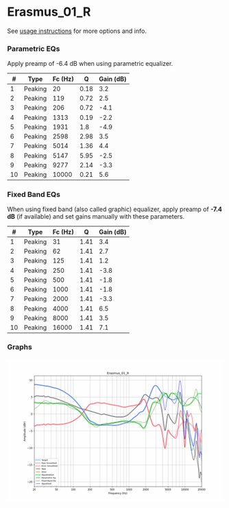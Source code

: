 # Erasmus_01_R
See [usage instructions](https://github.com/jaakkopasanen/AutoEq#usage) for more options and info.

### Parametric EQs
Apply preamp of -6.4 dB when using parametric equalizer.

|   # | Type    |   Fc (Hz) |    Q |   Gain (dB) |
|-----|---------|-----------|------|-------------|
|   1 | Peaking |        20 | 0.18 |         3.2 |
|   2 | Peaking |       119 | 0.72 |         2.5 |
|   3 | Peaking |       206 | 0.72 |        -4.1 |
|   4 | Peaking |      1313 | 0.19 |        -2.2 |
|   5 | Peaking |      1931 | 1.8  |        -4.9 |
|   6 | Peaking |      2598 | 2.98 |         3.5 |
|   7 | Peaking |      5014 | 1.36 |         4.4 |
|   8 | Peaking |      5147 | 5.95 |        -2.5 |
|   9 | Peaking |      9277 | 2.14 |        -3.3 |
|  10 | Peaking |     10000 | 0.21 |         5.6 |

### Fixed Band EQs
When using fixed band (also called graphic) equalizer, apply preamp of **-7.4 dB** (if available) and set gains manually with these parameters.

|   # | Type    |   Fc (Hz) |    Q |   Gain (dB) |
|-----|---------|-----------|------|-------------|
|   1 | Peaking |        31 | 1.41 |         3.4 |
|   2 | Peaking |        62 | 1.41 |         2.7 |
|   3 | Peaking |       125 | 1.41 |         1.2 |
|   4 | Peaking |       250 | 1.41 |        -3.8 |
|   5 | Peaking |       500 | 1.41 |        -1.8 |
|   6 | Peaking |      1000 | 1.41 |        -1.8 |
|   7 | Peaking |      2000 | 1.41 |        -3.3 |
|   8 | Peaking |      4000 | 1.41 |         6.5 |
|   9 | Peaking |      8000 | 1.41 |         3.5 |
|  10 | Peaking |     16000 | 1.41 |         7.1 |

### Graphs
![](./Erasmus_01_R.png)
